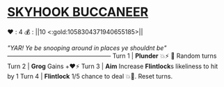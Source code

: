 # [__**SKYHOOK BUCCANEER**__](<https://www.youtube.com/watch?v=24wxVzCSnOc>)
❤️ : 4
💰 : ||10 <:gold:1058304371940655185>||

*"YAR! Ye be snooping around in places ye shouldnt be"*
—————————————————
Turn 1  | **Plunder** 💥⚡ 🔀 Random turns
Turn 2 | **Grog** Gains +❤️⚡
Turn 3 | **Aim** Increase **Flintlock**s likeliness to hit by 1
Turn 4 | **Flintlock** 1/5 chance to deal 💥🎯. Reset turns.
